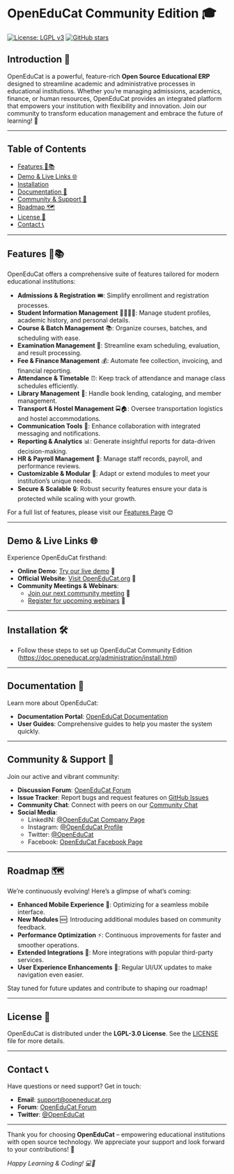 # OpenEduCat Community Edition 🎓

[![License: LGPL v3](https://img.shields.io/badge/License-LGPL%20v3-blue.svg)](LICENSE)
[![GitHub stars](https://img.shields.io/github/stars/openeducat/openeducat_erp.svg)](https://github.com/openeducat/openeducat_erp/stargazers)

## Introduction 🚀

OpenEduCat is a powerful, feature-rich **Open Source Educational ERP** designed to streamline academic and administrative processes in educational institutions. Whether you’re managing admissions, academics, finance, or human resources, OpenEduCat provides an integrated platform that empowers your institution with flexibility and innovation. Join our community to transform education management and embrace the future of learning! 🌟

---

## Table of Contents
- [Features 🚀📚](#features-)
- [Demo & Live Links 🌐](#demo--live-links-)
- [Installation](#installation)
- [Documentation 📖](#documentation-)
- [Community & Support 🤝](#community--support-)
- [Roadmap 🗺️](#roadmap-)
- [License 📄](#license-)
- [Contact 📞](#contact-)

---

## Features 🚀📚

OpenEduCat offers a comprehensive suite of features tailored for modern educational institutions:

- **Admissions & Registration** 🎟️: Simplify enrollment and registration processes.
- **Student Information Management** 👨‍🎓👩‍🎓: Manage student profiles, academic history, and personal details.
- **Course & Batch Management** 📚: Organize courses, batches, and scheduling with ease.
- **Examination Management** 📝: Streamline exam scheduling, evaluation, and result processing.
- **Fee & Finance Management** 💰: Automate fee collection, invoicing, and financial reporting.
- **Attendance & Timetable** ⏰: Keep track of attendance and manage class schedules efficiently.
- **Library Management** 📖: Handle book lending, cataloging, and member management.
- **Transport & Hostel Management** 🚍🏠: Oversee transportation logistics and hostel accommodations.
- **Communication Tools** 📢: Enhance collaboration with integrated messaging and notifications.
- **Reporting & Analytics** 📊: Generate insightful reports for data-driven decision-making.
- **HR & Payroll Management** 👥: Manage staff records, payroll, and performance reviews.
- **Customizable & Modular** 🔧: Adapt or extend modules to meet your institution’s unique needs.
- **Secure & Scalable** 🔒: Robust security features ensure your data is protected while scaling with your growth.

For a full list of features, please visit our [Features Page](https://openeducat.org/features) 😊

---

## Demo & Live Links 🌐

Experience OpenEduCat firsthand:
- **Online Demo**: [Try our live demo](https://openeducat.org/demo) 🎥
- **Official Website**: [Visit OpenEduCat.org](https://openeducat.org) 🌟
- **Community Meetings & Webinars**:
  - [Join our next community meeting](https://openeducat.org/meeting) 🤝
  - [Register for upcoming webinars](https://webinars.openeducat.org/events) 🎤

---

## Installation 🛠️

- Follow these steps to set up OpenEduCat Community Edition (https://doc.openeducat.org/administration/install.html)

---

## Documentation 📖

Learn more about OpenEduCat:
- **Documentation Portal**: [OpenEduCat Documentation](https://doc.openeducat.org/)
- **User Guides**: Comprehensive guides to help you master the system quickly.

---

## Community & Support 🤝

Join our active and vibrant community:
- **Discussion Forum**: [OpenEduCat Forum](https://openeducat.org/forum)
- **Issue Tracker**: Report bugs and request features on [GitHub Issues](https://github.com/openeducat/openeducat_erp/issues)
- **Community Chat**: Connect with peers on our [Community Chat](https://community.openeducat.org)
- **Social Media**:
  - LinkedIN: [@OpenEduCat Company Page](https://www.linkedin.com/company/openeducat-inc/)
  - Instagram: [@OpenEduCat Profile](https://www.instagram.com/openeducat)
  - Twitter: [@OpenEduCat](https://twitter.com/openeducat)
  - Facebook: [OpenEduCat Facebook Page](https://facebook.com/openeducat)

---

## Roadmap 🗺️

We’re continuously evolving! Here’s a glimpse of what’s coming:
- **Enhanced Mobile Experience** 📱: Optimizing for a seamless mobile interface.
- **New Modules** 🆕: Introducing additional modules based on community feedback.
- **Performance Optimization** ⚡: Continuous improvements for faster and smoother operations.
- **Extended Integrations** 🔗: More integrations with popular third-party services.
- **User Experience Enhancements** 🎨: Regular UI/UX updates to make navigation even easier.

Stay tuned for future updates and contribute to shaping our roadmap!

---

## License 📄

OpenEduCat is distributed under the **LGPL-3.0 License**. See the [LICENSE](LICENSE) file for more details.

---

## Contact 📞

Have questions or need support? Get in touch:
- **Email**: [support@openeducat.org](mailto:support@openeducat.org)
- **Forum**: [OpenEduCat Forum](https://openeducat.org/forum)
- **Twitter**: [@OpenEduCat](https://twitter.com/openeducat)

---

Thank you for choosing **OpenEduCat** – empowering educational institutions with open source technology. We appreciate your support and look forward to your contributions! 🙌

*Happy Learning & Coding! 💻🎉*
